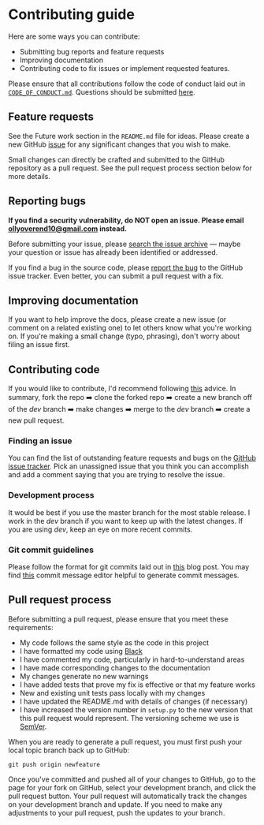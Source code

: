 # Contributing guide

Here are some ways you can contribute:
- Submitting bug reports and feature requests
- Improving documentation
- Contributing code to fix issues or implement requested features.

Please ensure that all contributions follow the code of conduct laid out in [```CODE_OF_CONDUCT.md```][CODE_OF_CONDUCT]. Questions should be submitted [here](https://github.com/OliverOverend/gym-simplifiedtetris/discussions/new).

## Feature requests

See the Future work section in the ```README.md``` file for ideas. Please create a new GitHub [issue](https://github.com/OliverOverend/gym-simplifiedtetris/issues/new?assignees=OliverOverend&labels=enhancement&template=FEATURE_REQUEST.md&title=%5BFEATURE%5D%3A) for any significant changes that you wish to make.

Small changes can directly be crafted and submitted to the GitHub repository as a pull request. See the pull request process section below for more details.

## Reporting bugs

**If you find a security vulnerability, do NOT open an issue. Please email ollyoverend10@gmail.com instead.**

Before submitting your issue, please [search the issue archive][Issue tracker] — maybe your question or issue has already been identified or addressed.

If you find a bug in the source code, please [report the bug](https://github.com/OliverOverend/gym-simplifiedtetris/issues/new?assignees=OliverOverend&labels=bug&template=BUG_REPORT.md&title=%5BBUG%5D%3A) to the GitHub issue tracker. Even better, you can submit a pull request with a fix.

## Improving documentation

If you want to help improve the docs, please create a new issue (or comment on a related existing one) to let others know what you're working on. If you're making a small change (typo, phrasing), don't worry about filing an issue first.

## Contributing code

If you would like to contribute, I'd recommend following [this](https://git-scm.com/book/en/v2) advice. In summary, fork the repo ➡️ clone the forked repo ➡️ create a new branch off of the *dev* branch ➡️ make changes ➡️ merge to the *dev* branch ➡️ create a new pull request.

### Finding an issue

You can find the list of outstanding feature requests and bugs on the [GitHub issue tracker][Issue tracker]. Pick an unassigned issue that you think you can accomplish and add a comment saying that you are trying to resolve the issue.

### Development process

It would be best if you use the master branch for the most stable release.  I work in the *dev* branch if you want to keep up with the latest changes.  If you are using *dev*, keep an eye on more recent commits.

### Git commit guidelines

Please follow the format for git commits laid out in [this](http://tbaggery.com/2008/04/19/a-note-about-git-commit-messages.html) blog post. You may find [this](https://marketplace.visualstudio.com/items?itemName=adam-bender.commit-message-editor) commit message editor helpful to generate commit messages.

## Pull request process

Before submitting a pull request, please ensure that you meet these requirements:

- My code follows the same style as the code in this project
- I have formatted my code using [Black](https://github.com/psf/black)
- I have commented my code, particularly in hard-to-understand areas
- I have made corresponding changes to the documentation
- My changes generate no new warnings
- I have added tests that prove my fix is effective or that my feature works
- New and existing unit tests pass locally with my changes
- I have updated the README.md with details of changes (if necessary)
- I have increased the version number in ```setup.py``` to the new version that this pull request would represent. The versioning scheme we use is [SemVer](http://semver.org/).

When you are ready to generate a pull request, you must first push your local topic branch back up to GitHub:

```
git push origin newfeature
```

Once you've committed and pushed all of your changes to GitHub, go to the page for your fork on GitHub, select your development branch, and click the pull request button. Your pull request will automatically track the changes on your development branch and update. If you need to make any adjustments to your pull request, push the updates to your branch.

[CODE_OF_CONDUCT]: https://github.com/OliverOverend/gym-simplifiedtetris/blob/master/CODE_OF_CONDUCT.md
[Getting started]: https://egghead.io/series/how-to-contribute-to-an-open-source-project-on-github
[Issue tracker]: https://github.com/OliverOverend/gym-simplifiedtetris/issues

